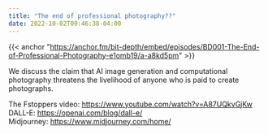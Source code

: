 ```yaml
---
title: "The end of professional photography??"
date: 2022-10-02T09:46:38-04:00
---
```

        
{{< anchor "https://anchor.fm/bit-depth/embed/episodes/BD001-The-End-of-Professional-Photography-e1omb19/a-a8kd5pm" >}}

We discuss the claim that AI image generation and computational photography
threatens the livelihood of anyone who is paid to create photographs.

The Fstoppers video: https://www.youtube.com/watch?v=A87UQkvGjKw <br/>
DALL-E: https://openai.com/blog/dall-e/ <br/>
Midjourney: https://www.midjourney.com/home/
